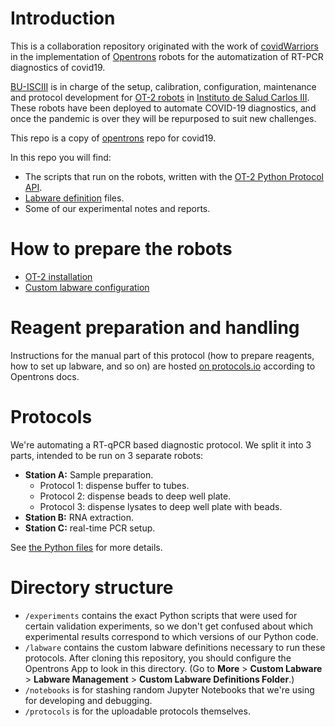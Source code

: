 # Introduction
This is a collaboration repository originated with the work of [covidWarriors](https://www.covidwarriors.org/) in the implementation of [Opentrons](https://opentrons.com/) robots for the automatization of RT-PCR diagnostics of covid19.

[BU-ISCIII](https://github.com/BU-ISCIII) is in charge of the setup, calibration, configuration, maintenance and protocol development for [OT-2 robots](https://opentrons.com/ot-2) in [Instituto de Salud Carlos III](https://www.isciii.es/Paginas/Inicio.aspx). These robots have been deployed to automate COVID-19 diagnostics, and once the pandemic is over they will be repurposed to suit new challenges.

This repo is a copy of [opentrons](https://github.com/Opentrons/opentrons) repo for covid19. 

In this repo you will find:

* The scripts that run on the robots, written with the [OT-2 Python Protocol API](https://docs.opentrons.com/v2/).
* [Labware definition](https://support.opentrons.com/en/articles/3136501-what-is-a-labware-definition) files.
* Some of our experimental notes and reports.

# How to prepare the robots
- [OT-2 installation](doc/S3/01_OT2_installation.md)
- [Custom labware configuration](doc/S3/02_custom_labware.md)

# Reagent preparation and handling

Instructions for the manual part of this protocol (how to prepare reagents, how to set up labware, and so on) are hosted [on protocols.io](https://www.protocols.io/groups/opentrons-covid19-testing/publications) according to Opentrons docs.

# Protocols

We're automating a RT-qPCR based diagnostic protocol.  We split it into 3 parts, intended to be run on 3 separate robots:

* **Station A:** Sample preparation.
  * Protocol 1: dispense buffer to tubes.
  * Protocol 2: dispense beads to deep well plate.
  * Protocol 3: dispense lysates to deep well plate with beads.
* **Station B:** RNA extraction.
* **Station C:** real-time PCR setup.

See [the Python files](protocols) for more details.

# Directory structure

* `/experiments` contains the exact Python scripts that were used for certain validation experiments, so we don't get confused about which experimental results correspond to which versions of our Python code.
* `/labware` contains the custom labware definitions necessary to run these protocols.  After cloning this repository, you should configure the Opentrons App to look in this directory. (Go to **More** > **Custom Labware** > **Labware Management** > **Custom Labware Definitions Folder**.)
* `/notebooks` is for stashing random Jupyter Notebooks that we're using for developing and debugging.
* `/protocols` is for the uploadable protocols themselves.
